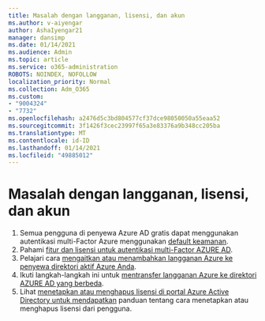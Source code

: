 ```yaml
---
title: Masalah dengan langganan, lisensi, dan akun
ms.author: v-aiyengar
author: AshaIyengar21
manager: dansimp
ms.date: 01/14/2021
ms.audience: Admin
ms.topic: article
ms.service: o365-administration
ROBOTS: NOINDEX, NOFOLLOW
localization_priority: Normal
ms.collection: Adm_O365
ms.custom:
- "9004324"
- "7732"
ms.openlocfilehash: a2476d5c3bd804577cf37dce98050050a55eaa52
ms.sourcegitcommit: 3f1426f3cec23997f65a3e83376a9b348cc205ba
ms.translationtype: MT
ms.contentlocale: id-ID
ms.lasthandoff: 01/14/2021
ms.locfileid: "49885012"
---
```

# <a name="issues-with-subscriptions-licenses-and-accounts"></a>Masalah dengan langganan, lisensi, dan akun

1. Semua pengguna di penyewa Azure AD gratis dapat menggunakan autentikasi multi-Factor Azure menggunakan [default keamanan](https://docs.microsoft.com/azure/active-directory/fundamentals/concept-fundamentals-security-defaults).
1. Pahami [fitur dan lisensi untuk autentikasi multi-Factor AZURE AD](https://docs.microsoft.com/azure/active-directory/authentication/concept-mfa-licensing).
1. Pelajari cara [mengaitkan atau menambahkan langganan Azure ke penyewa direktori aktif Azure Anda](https://docs.microsoft.com/azure/active-directory/fundamentals/active-directory-how-subscriptions-associated-directory).
1. Ikuti langkah-langkah ini untuk [mentransfer langganan Azure ke direktori AZURE AD yang berbeda](https://docs.microsoft.com/azure/role-based-access-control/transfer-subscription).
1. Lihat [menetapkan atau menghapus lisensi di portal Azure Active Directory untuk mendapatkan](https://docs.microsoft.com/azure/active-directory/fundamentals/license-users-groups) panduan tentang cara menetapkan atau menghapus lisensi dari pengguna.